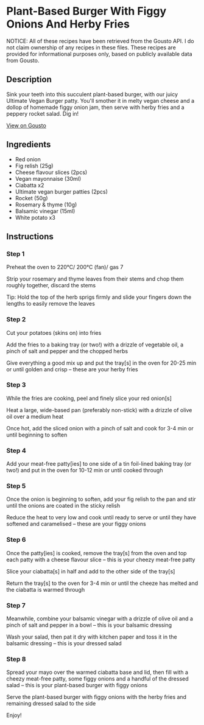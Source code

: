 # Plant-Based Burger With Figgy Onions And Herby Fries

NOTICE: All of these recipes have been retrieved from the Gousto API. I do not claim ownership of any recipes in these files. These recipes are provided for informational purposes only, based on publicly available data from Gousto.

## Description

Sink your teeth into this succulent plant-based burger, with our juicy Ultimate Vegan Burger patty. You'll smother it in melty vegan cheese and a dollop of homemade figgy onion jam, then serve with herby fries and a peppery rocket salad. Dig in!

[View on Gousto](https://www.gousto.co.uk/recipes/cookbook/vegan-burger-with-figgy-onions-herby-fries)

## Ingredients

- Red onion
- Fig relish (25g)
- Cheese flavour slices (2pcs)
- Vegan mayonnaise (30ml)
- Ciabatta x2
- Ultimate vegan burger patties (2pcs)
- Rocket (50g)
- Rosemary & thyme (10g)
- Balsamic vinegar (15ml)
- White potato x3

## Instructions


### Step 1

Preheat the oven to 220°C/ 200°C (fan)/ gas 7

Strip your rosemary and thyme leaves from their stems and chop them roughly together, discard the stems

Tip: Hold the top of the herb sprigs firmly and slide your fingers down the lengths to easily remove the leaves


### Step 2

Cut your potatoes (skins on) into fries

Add the fries to a baking tray (or two!) with a drizzle of vegetable oil, a pinch of salt and pepper and the chopped herbs

Give everything a good mix up and put the tray[s] in the oven for 20-25 min or until golden and crisp – these are your herby fries


### Step 3

While the fries are cooking, peel and finely slice your red onion[s]

Heat a large, wide-based pan (preferably non-stick) with a drizzle of olive oil over a medium heat

Once hot, add the sliced onion with a pinch of salt and cook for 3-4 min or until beginning to soften


### Step 4

Add your meat-free patty[ies] to one side of a tin foil-lined baking tray (or two!) and put in the oven for 10-12 min or until cooked through


### Step 5

Once the onion is beginning to soften, add your fig relish to the pan and stir until the onions are coated in the sticky relish

Reduce the heat to very low and cook until ready to serve or until they have softened and caramelised – these are your figgy onions


### Step 6

Once the patty[ies] is cooked, remove the tray[s] from the oven and top each patty with a cheese flavour slice – this is your cheezy meat-free patty

Slice your ciabatta[s] in half and add to the other side of the tray[s]

Return the tray[s] to the oven for 3-4 min or until the cheeze has melted and the ciabatta is warmed through


### Step 7

Meanwhile, combine your balsamic vinegar with a drizzle of olive oil and a pinch of salt and pepper in a bowl – this is your balsamic dressing

Wash your salad, then pat it dry with kitchen paper and toss it in the balsamic dressing – this is your dressed salad

### Step 8

Spread your mayo over the warmed ciabatta base and lid, then fill with a cheezy meat-free patty, some figgy onions and a handful of the dressed salad – this is your plant-based burger with figgy onions

Serve the plant-based burger with figgy onions with the herby fries and remaining dressed salad to the side

Enjoy!

